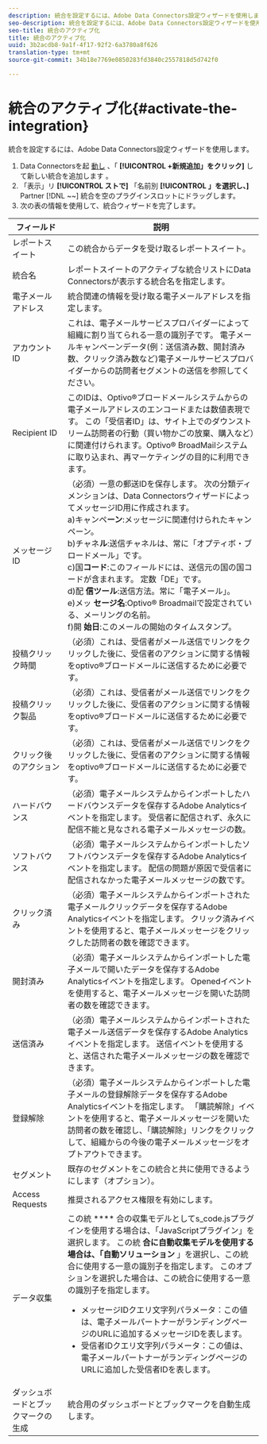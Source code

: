 ```yaml
---
description: 統合を設定するには、Adobe Data Connectors設定ウィザードを使用します。
seo-description: 統合を設定するには、Adobe Data Connectors設定ウィザードを使用します。
seo-title: 統合のアクティブ化
title: 統合のアクティブ化
uuid: 3b2acdb8-9a1f-4f17-92f2-6a3780a8f626
translation-type: tm+mt
source-git-commit: 34b18e7769e0850283fd3840c2557818d5d742f0

---
```



# 統合のアクティブ化{#activate-the-integration}

統合を設定するには、Adobe Data Connectors設定ウィザードを使用します。

1. Data Connectorsを起 [動し](https://marketing.adobe.com/resources/help/en_US/genesis/c_overview.html) 、「 **[!UICONTROL +新規追加」をクリック]** して新しい統合を追加します [](https://marketing.adobe.com/resources/help/en_US/genesis/t_add_integration.html)。
1. 「表示」リ **[!UICONTROL ストで]** 「名前別 **[!UICONTROL 」を選択し、]** Partner [!DNL ~~] 統合を空のプラグインスロットにドラッグします。
1. 次の表の情報を使用して、統合ウィザードを完了します。

| フィールド | 説明 |
|--- |--- |
| レポートスイート | この統合からデータを受け取るレポートスイート。 |
| 統合名 | レポートスイートのアクティブな統合リストにData Connectorsが表示する統合名を指定します。 |
| 電子メールアドレス | 統合関連の情報を受け取る電子メールアドレスを指定します。 |
| アカウントID | これは、電子メールサービスプロバイダーによって組織に割り当てられる一意の識別子です。 電子メールキャンペーンデータ(例：送信済み数、開封済み数、クリック済み数など)電子メールサービスプロバイダーからの訪問者セグメントの送信を参照してください。 |
| Recipient ID | このIDは、Optivo®ブロードメールシステムからの電子メールアドレスのエンコードまたは数値表現です。 この「受信者ID」は、サイト上でのダウンストリーム訪問者の行動（買い物かごの放棄、購入など）に関連付けられます。Optivo® BroadMailシステムに取り込まれ、再マーケティングの目的に利用できます。 |
| メッセージID | （必須）一意の郵送IDを保存します。 次の分類ディメンションは、Data ConnectorsウィザードによってメッセージID用に作成されます。 <br>a)キャンペ&#x200B;**ーン**:メッセージに関連付けられたキャンペーン。 <br>b)チャネ&#x200B;**ル**:送信チャネルは、常に「オプティボ・ブロードメール」です。 <br>c)国&#x200B;**コード**:このフィールドには、送信元の国の国コードが含まれます。 定数「DE」です。 <br>d)配 **信ツール**:送信方法。常に「電子メール」。<br> e)メッ **セージ名**:Optivo® Broadmailで設定されている、メーリングの名前。 <br>f)開 **始日**:このメールの開始のタイムスタンプ。 |
| 投稿クリック時間 | （必須）これは、受信者がメール送信でリンクをクリックした後に、受信者のアクションに関する情報をoptivo®ブロードメールに送信するために必要です。 |
| 投稿クリック製品 | （必須）これは、受信者がメール送信でリンクをクリックした後に、受信者のアクションに関する情報をoptivo®ブロードメールに送信するために必要です。 |
| クリック後のアクション | （必須）これは、受信者がメール送信でリンクをクリックした後に、受信者のアクションに関する情報をoptivo®ブロードメールに送信するために必要です。 |
| ハードバウンス | （必須）電子メールシステムからインポートしたハードバウンスデータを保存するAdobe Analyticsイベントを指定します。 受信者に配信されず、永久に配信不能と見なされる電子メールメッセージの数。 |
| ソフトバウンス | （必須）電子メールシステムからインポートしたソフトバウンスデータを保存するAdobe Analyticsイベントを指定します。 配信の問題が原因で受信者に配信されなかった電子メールメッセージの数です。 |
| クリック済み | （必須）電子メールシステムからインポートされた電子メールクリックデータを保存するAdobe Analyticsイベントを指定します。 クリック済みイベントを使用すると、電子メールメッセージをクリックした訪問者の数を確認できます。 |
| 開封済み | （必須）電子メールシステムからインポートした電子メールで開いたデータを保存するAdobe Analyticsイベントを指定します。 Openedイベントを使用すると、電子メールメッセージを開いた訪問者の数を確認できます。 |
| 送信済み | （必須）電子メールシステムからインポートされた電子メール送信データを保存するAdobe Analyticsイベントを指定します。 送信イベントを使用すると、送信された電子メールメッセージの数を確認できます。 |
| 登録解除 | （必須）電子メールシステムからインポートした電子メールの登録解除データを保存するAdobe Analyticsイベントを指定します。 「購読解除」イベントを使用すると、電子メールメッセージを開いた訪問者の数を確認し、「購読解除」リンクをクリックして、組織からの今後の電子メールメッセージをオプトアウトできます。 |
| セグメント | 既存のセグメントをこの統合と共に使用できるようにします（オプション）。 |
| Access Requests | 推奨されるアクセス権限を有効にします。 |
| データ収集 | この統 **** 合の収集モデルとしてs_code.jsプラグインを使用する場合は、「JavaScriptプラグイン」を選択します。 この統 **合に自動収集モデルを使用する場合は、「自動ソリューション** 」を選択し、この統合に使用する一意の識別子を指定します。 このオプションを選択した場合は、この統合に使用する一意の識別子を指定します。<ul><li>メッセージIDクエリ文字列パラメータ：この値は、電子メールパートナーがランディングページのURLに追加するメッセージIDを表します。</li><li>受信者IDクエリ文字列パラメータ：この値は、電子メールパートナーがランディングページのURLに追加した受信者IDを表します。</li></ul> |
| ダッシュボードとブックマークの生成 | 統合用のダッシュボードとブックマークを自動生成します。 |